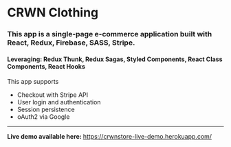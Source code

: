 # CRWN Clothing
<h3>This app is a single-page e-commerce application built with React, Redux, Firebase, SASS, Stripe.</h3>
<h4>Leveraging: Redux Thunk, Redux Sagas, Styled Components, React Class Components, React Hooks</h4>

This app supports
<ul>
    <li>Checkout with Stripe API</li>
    <li>User login and authentication</li>
    <li>Session persistence</li>
    <li>oAuth2 via Google</li>
</ul>
<hr />
<strong>Live demo available here: </strong><a href="https://crwnstore-live-demo.herokuapp.com/">https://crwnstore-live-demo.herokuapp.com/</a>
